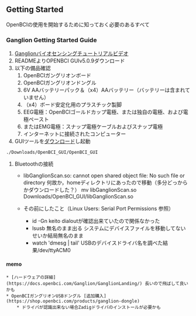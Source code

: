 
## Getting Started

OpenBCIの使用を開始するために知っておく必要のあるすべて

### Ganglion Getting Started Guide

1. [Ganglionバイオセンシングチュートリアルビデオ](https://www.youtube.com/watch?v=l13R_99h0qQ&feature=youtu.be)
1. READMEよりOPENBCI GUIv5.0.9ダウンロード
1. 以下の備品確認
	1. OpenBCIガングリオンボード
	1. OpenBCIガングリオンドングル
	1. 6V AAバッテリーパック＆（x4）AAバッテリー（バッテリーは含まれていません）
	1. （x4）ボード安定化用のプラスチック製脚
	1. EEG電極：OpenBCIゴールドカップ電極、または独自の電極、および電極ペースト
	1. またはEMG電極：スナップ電極ケーブルおよびスナップ電極
	1. インターネットに接続されたコンピューター
1. GUIツールを[ダウンロード](https://docs.openbci.com/Software/OpenBCISoftware/GUIDocs/#installing-the-openbci-gui-as-a-standalone-application)し起動
```
./Downloads/OpenBCI_GUI/OpenBCI_GUI
```
1. Bluetoothの接続
	* libGanglionScan.so: cannot open shared object file: No such file or directory
		何故か，homeディレクトリにあったので移動（多分どっからかダウンロードした？）
		mv libGanglionScan.so Downloads/OpenBCI_GUI/libGanglionScan.so

	* その前にしたこと（Linux Users: Serial Port Permissions 参照）
		* id -Gn keito
		 	dialoutが確認出来ていたので関係なかった
		* lsusb
		 	無名のまま出る システムにデバイスファイルを移動してないせいか結局無名のまま
		* watch 'dmesg | tail'
			USBのデバイスドライバ名を調べた結果/dev/ttyACM0




	
#### memo
	* [ハードウェアの詳細](https://docs.openbci.com/Ganglion/GanglionLanding/) 長いので飛ばして良いかも
	* OpenBCIガングリオンUSBドングル [追加購入](https://shop.openbci.com/products/ganglion-dongle)
		* ドライバが認識出来ない場合Zadigドライバのインストールが必要かも
	
